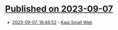 # [Published on 2023-09-07](index.md)

* [2023-09-07, 16:46:52](https://lobste.rs/s/llkcap/kagi_small_web) - [Kagi Small Web](https://blog.kagi.com/small-web)
